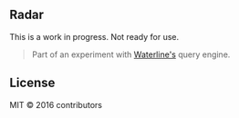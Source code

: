 ## Radar

This is a work in progress. Not ready for use.

> Part of an experiment with [Waterline's](https://github.com/balderdashy/waterline) query engine.

## License

MIT &copy; 2016 contributors
